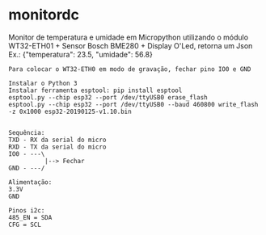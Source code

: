 # monitordc
Monitor de temperatura e umidade em Micropython utilizando o módulo WT32-ETH01 + Sensor Bosch BME280 + Display O'Led, retorna um Json Ex.: {"temperatura": 23.5, "umidade": 56.8}


```
Para colocar o WT32-ETH0 em modo de gravação, fechar pino IO0 e GND

Instalar o Python 3
Instalar ferramenta esptool: pip install esptool
esptool.py --chip esp32 --port /dev/ttyUSB0 erase_flash
esptool.py --chip esp32 --port /dev/ttyUSB0 --baud 460800 write_flash -z 0x1000 esp32-20190125-v1.10.bin


Sequência:
TXD - RX da serial do micro
RXD - TX da serial do micro
IO0 - ---\
          |--> Fechar
GND - ---/

Alimentação:
3.3V
GND

Pinos i2c:
485_EN = SDA
CFG = SCL

```

